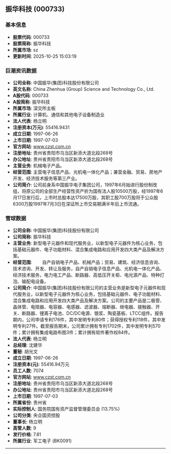 ## 振华科技 (000733)

### 基本信息

- **股票代码**: 000733
- **股票简称**: 振华科技
- **所属市场**: sz
- **更新时间**: 2025-10-25 15:03:19

### 巨潮资讯数据

- **公司全称**: 中国振华(集团)科技股份有限公司
- **英文名称**: China Zhenhua (Group) Science and Technology Co., Ltd.
- **A股代码**: 000733
- **A股简称**: 振华科技
- **所属市场**: 深交所主板
- **所属行业**: 计算机、通信和其他电子设备制造业
- **法人代表**: 杨立明
- **注册资本(万元)**: 55416.9431
- **成立日期**: 1997-06-26
- **上市日期**: 1997-07-03
- **官方网站**: www.czst.com.cn
- **注册地址**: 贵州省贵阳市乌当区新添大道北段268号
- **办公地址**: 贵州省贵阳市乌当区新添大道北段268号
- **主营业务**: 机械电子产品。
- **经营范围**: 主营电子信息产品、光机电一体化产品；兼营金融、贸易、房地产开发、经济技术服务等第三产业。
- **公司简介**: 公司前身系中国振华电子集团公司，1997年6月始进行股份制改组，将原公司的全部生产经营性资产折为国有法人股10500万股，经1997年6月17日发行后，上市时总股本达17500万股，其职工股700万股将于公众股6300万股1997年7月3日在深证所上市交易期满半年后上市流通。

### 雪球数据

- **公司全称**: 中国振华(集团)科技股份有限公司
- **公司简称**: 振华科技
- **主营业务**: 新型电子元器件和现代服务业，以新型电子元器件为核心业务，包括基础元器件、电子功能材料、混合集成电路和应用开发四大类产品及解决方案。
- **经营范围**: 　　自产自销电子产品、机械产品；贸易、建筑、经济信息咨询、技术咨询、开发、转让及服务，自产自销电子信息产品、光机电一体化产品、经济技术服务，电力电工产品、断路器、高低压开关柜、电光源产品、特种灯泡、输配电设备。
- **公司简介**: 中国振华(集团)科技股份有限公司的主营业务是新型电子元器件和现代服务业，以新型电子元器件为核心业务，包括基础元器件、电子功能材料、混合集成电路和应用开发四大类产品及解决方案。公司的主要产品是二极管、晶体管、电阻器、电容器、电感器、滤波器、熔断器、继电器、接触器、开关、断路器、锂离子电池、DC/DC电源、银浆、陶瓷基板、LTCC组件。报告期内，公司申请专利176件，其中发明专利80件；获得授权专利118件，其中发明专利27件。截至报告期末，公司累计拥有专利1702件，其中发明专利570件；累计拥有集成电路布图3件；累计拥有软件著作权84件。
- **法人代表**: 杨立明
- **总经理**: 沈建华
- **董秘**: 胡光文
- **成立日期**: 1997-06-26
- **注册资本(元)**: 55416.94万元
- **员工人数**: 7074
- **官方网站**: www.czst.com.cn
- **注册地址**: 贵州省贵阳市乌当区新添大道北段268号
- **办公地址**: 贵州省贵阳市乌当区新添大道北段268号
- **上市日期**: 1997-07-03
- **所属省份**: 贵州省
- **实际控制人**: 国务院国有资产监督管理委员会 (13.75%)
- **公司分类**: 央企国资控股
- **董事长**: 杨立明
- **高管人数**: 9
- **发行价格**: 7.81
- **所属行业**: 军工电子 (BK0091)

---